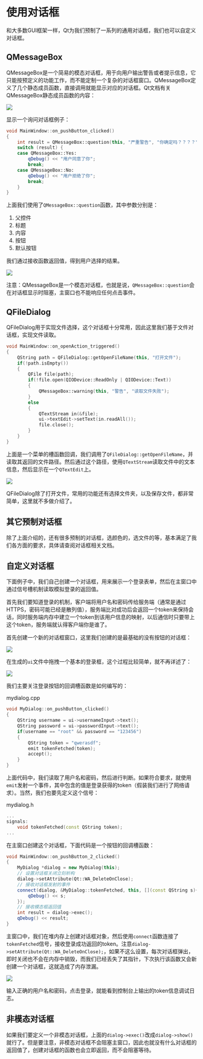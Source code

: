 # 使用对话框

和大多数GUI框架一样，Qt为我们预制了一系列的通用对话框，我们也可以自定义对话框。

## QMessageBox

QMessageBox是一个简易的模态对话框，用于向用户输出警告或者提示信息，它只能按预定义的功能工作，而不能定制一个复杂的对话框窗口。QMessageBox定义了几个静态成员函数，直接调用就能显示对应的对话框。Qt文档有关QMessageBox静态成员函数的内容：

![](res/4.png)

显示一个询问对话框例子：

```cpp
void MainWindow::on_pushButton_clicked()
{
    int result = QMessageBox::question(this, "严重警告", "你确定吗？？？？", QMessageBox::Yes | QMessageBox::No, QMessageBox::No);
    switch (result) {
    case QMessageBox::Yes:
        qDebug() << "用户同意了你";
        break;
    case QMessageBox::No:
        qDebug() << "用户拒绝了你";
        break;
    }
}
```

上面我们使用了`QMessageBox::question`函数，其中参数分别是：

1. 父控件
2. 标题
3. 内容
4. 按钮
5. 默认按钮

我们通过接收函数返回值，得到用户选择的结果。

![](res/5.png)

注意：QMessageBox是一个模态对话框，也就是说，`QMessageBox::question`会在对话框显示时阻塞，主窗口也不能响应任何点击事件。

## QFileDialog

QFileDialog用于实现文件选择，这个对话框十分常用，因此这里我们基于文件对话框，实现文件读取。

```cpp
void MainWindow::on_openAction_triggered()
{
    QString path = QFileDialog::getOpenFileName(this, "打开文件");
    if(!path.isEmpty())
    {
        QFile file(path);
        if(!file.open(QIODevice::ReadOnly | QIODevice::Text))
        {
            QMessageBox::warning(this, "警告", "读取文件失败");
        }
        else
        {
            QTextStream in(&file);
            ui->textEdit->setText(in.readAll());
            file.close();
        }
    }
}
```

上面是一个菜单的槽函数回调，我们调用了`QFileDialog::getOpenFileName`，并读取其返回的文件路径。然后通过这个路径，使用`QTextStream`读取文件中的文本信息，然后显示在一个`QTextEdit`上。

![](res/6.png)

QFileDialog除了打开文件，常用的功能还有选择文件夹，以及保存文件，都非常简单，这里就不多做介绍了。

## 其它预制对话框

除了上面介绍的，还有很多预制的对话框，选颜色的，选文件的等，基本满足了我们各方面的要求，具体请查阅对话框相关文档。

## 自定义对话框

下面例子中，我们自己创建一个对话框，用来展示一个登录表单，然后在主窗口中通过信号槽机制读取模拟登录的返回值。

首先我们要知道登录的机制，客户端将用户名和密码传给服务端（通常是通过HTTPS，密码可能已经是散列值），服务端比对成功后会返回一个token来保持会话，同时服务端内存中建立一个token到该用户信息的映射，以后通信时只要带上这个token，服务端就认得客户端你是谁了。

首先创建一个新的对话框窗口，这里我们创建的是最基础的没有按钮的对话框：

![](res/1.png)

在生成的`ui`文件中拖拽一个基本的登录框，这个过程比较简单，就不再详述了：

![](res/2.png)

我们主要关注登录按钮的回调槽函数是如何编写的：

mydialog.cpp
```cpp
void MyDialog::on_pushButton_clicked()
{
    QString username = ui->usernameInput->text();
    QString password = ui->passwordInput->text();
    if(username == "root" && password == "123456")
    {
        QString token = "qwerasdf";
        emit tokenFetched(token);
        accept();
    }
}
```

上面代码中，我们读取了用户名和密码，然后进行判断。如果符合要求，就使用`emit`发射一个事件，其中包含的值是登录获得的token（假装我们进行了网络请求）。当然，我们也要先定义这个信号：

mydialog.h
```cpp
...
signals:
    void tokenFetched(const QString token);
...
```

在主窗口创建这个对话框，下面代码是一个按钮的回调槽函数：

```cpp
void MainWindow::on_pushButton_2_clicked()
{
    MyDialog *dialog = new MyDialog(this);
    // 设置对话框关闭立刻析构
    dialog->setAttribute(Qt::WA_DeleteOnClose);
    // 接收对话框发射的事件
    connect(dialog, &MyDialog::tokenFetched, this, [](const QString s){
        qDebug() << s;
    });
    // 接收模态框返回值
    int result = dialog->exec();
    qDebug() << result;
}
```

主窗口中，我们在堆内存上创建对话框对象，然后使用`connect`函数连接了`tokenFetched`信号，接收登录成功返回的token。注意`dialog->setAttribute(Qt::WA_DeleteOnClose);`，如果不这么设置，每次对话框弹出，即时关闭也不会在内存中销毁，而我们已经丢失了其指针，下次执行该函数又会新创建一个对话框，这就造成了内存泄漏。

![](res/3.png)

输入正确的用户名和密码，点击登录，就能看到控制台上输出的token信息调试日志。

## 非模态对话框

如果我们要定义一个非模态对话框，上面的`dialog->exec()`改成`dialog->show()`就行了。但是要注意，非模态对话框不会阻塞主窗口，因此也就没有什么对话框的返回值了，创建对话框的函数也会立即返回，而不会阻塞等待。
